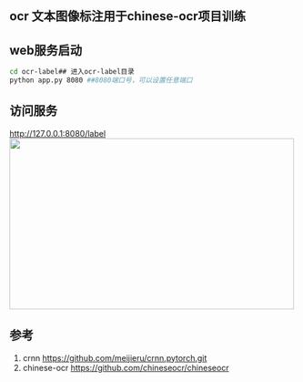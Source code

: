## ocr 文本图像标注用于chinese-ocr项目训练  

## web服务启动
``` Bash
cd ocr-label## 进入ocr-label目录
python app.py 8080 ##8080端口号，可以设置任意端口
```



## 访问服务
http://127.0.0.1:8080/label
<img width="500" height="300" src="https://github.com/chineseocr/ocr-label/blob/master/test/demo.png"/>


## 参考
1. crnn  https://github.com/meijieru/crnn.pytorch.git              
2. chinese-ocr https://github.com/chineseocr/chineseocr

